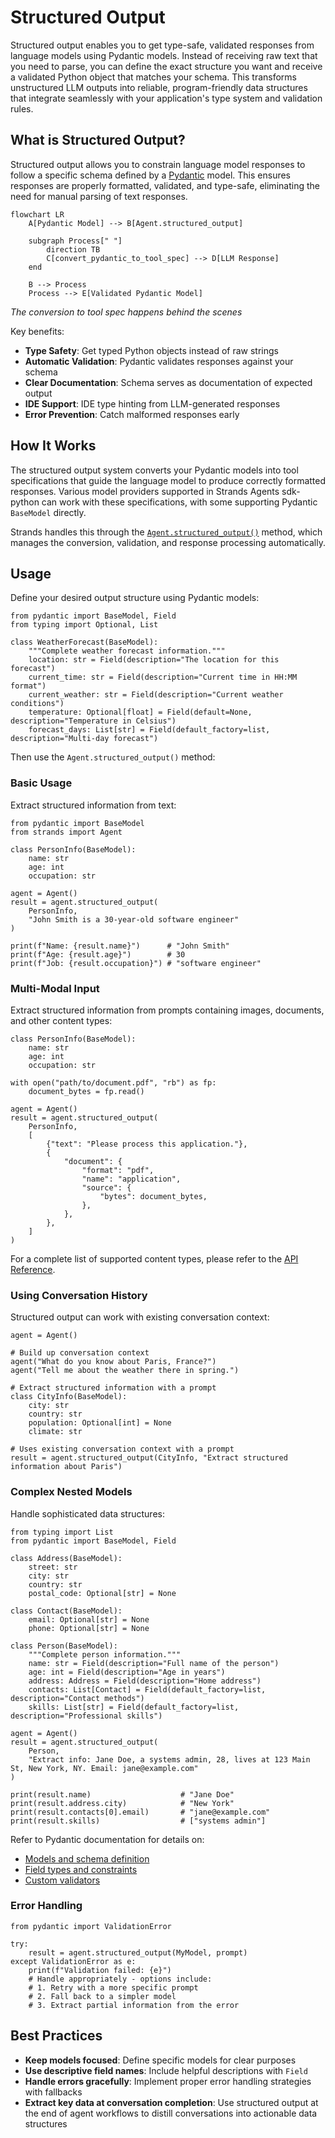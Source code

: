 # Structured Output

Structured output enables you to get type-safe, validated responses from language models using Pydantic models. Instead of receiving raw text that you need to parse, you can define the exact structure you want and receive a validated Python object that matches your schema. This transforms unstructured LLM outputs into reliable, program-friendly data structures that integrate seamlessly with your application's type system and validation rules.

## What is Structured Output?

Structured output allows you to constrain language model responses to follow a specific schema defined by a [Pydantic](https://docs.pydantic.dev/latest/concepts/models/) model. This ensures responses are properly formatted, validated, and type-safe, eliminating the need for manual parsing of text responses.

```
flowchart LR
    A[Pydantic Model] --> B[Agent.structured_output]

    subgraph Process[" "]
        direction TB
        C[convert_pydantic_to_tool_spec] --> D[LLM Response]
    end

    B --> Process
    Process --> E[Validated Pydantic Model]
```

*The conversion to tool spec happens behind the scenes*

Key benefits:

- **Type Safety**: Get typed Python objects instead of raw strings
- **Automatic Validation**: Pydantic validates responses against your schema
- **Clear Documentation**: Schema serves as documentation of expected output
- **IDE Support**: IDE type hinting from LLM-generated responses
- **Error Prevention**: Catch malformed responses early

## How It Works

The structured output system converts your Pydantic models into tool specifications that guide the language model to produce correctly formatted responses. Various model providers supported in Strands Agents sdk-python can work with these specifications, with some supporting Pydantic `BaseModel` directly.

Strands handles this through the [`Agent.structured_output()`](../../../../api-reference/agent/#strands.agent.agent.Agent.structured_output) method, which manages the conversion, validation, and response processing automatically.

## Usage

Define your desired output structure using Pydantic models:

```
from pydantic import BaseModel, Field
from typing import Optional, List

class WeatherForecast(BaseModel):
    """Complete weather forecast information."""
    location: str = Field(description="The location for this forecast")
    current_time: str = Field(description="Current time in HH:MM format")
    current_weather: str = Field(description="Current weather conditions")
    temperature: Optional[float] = Field(default=None, description="Temperature in Celsius")
    forecast_days: List[str] = Field(default_factory=list, description="Multi-day forecast")

```

Then use the `Agent.structured_output()` method:

### Basic Usage

Extract structured information from text:

```
from pydantic import BaseModel
from strands import Agent

class PersonInfo(BaseModel):
    name: str
    age: int
    occupation: str

agent = Agent()
result = agent.structured_output(
    PersonInfo,
    "John Smith is a 30-year-old software engineer"
)

print(f"Name: {result.name}")      # "John Smith"
print(f"Age: {result.age}")        # 30
print(f"Job: {result.occupation}") # "software engineer"

```

### Multi-Modal Input

Extract structured information from prompts containing images, documents, and other content types:

```
class PersonInfo(BaseModel):
    name: str
    age: int
    occupation: str

with open("path/to/document.pdf", "rb") as fp:
    document_bytes = fp.read()

agent = Agent()
result = agent.structured_output(
    PersonInfo,
    [
        {"text": "Please process this application."},
        {
            "document": {
                "format": "pdf",
                "name": "application",
                "source": {
                    "bytes": document_bytes,
                },
            },
        },
    ]
)

```

For a complete list of supported content types, please refer to the [API Reference](../../../../api-reference/types/#strands.types.content.ContentBlock).

### Using Conversation History

Structured output can work with existing conversation context:

```
agent = Agent()

# Build up conversation context
agent("What do you know about Paris, France?")
agent("Tell me about the weather there in spring.")

# Extract structured information with a prompt
class CityInfo(BaseModel):
    city: str
    country: str
    population: Optional[int] = None
    climate: str

# Uses existing conversation context with a prompt
result = agent.structured_output(CityInfo, "Extract structured information about Paris")

```

### Complex Nested Models

Handle sophisticated data structures:

```
from typing import List
from pydantic import BaseModel, Field

class Address(BaseModel):
    street: str
    city: str
    country: str
    postal_code: Optional[str] = None

class Contact(BaseModel):
    email: Optional[str] = None
    phone: Optional[str] = None

class Person(BaseModel):
    """Complete person information."""
    name: str = Field(description="Full name of the person")
    age: int = Field(description="Age in years")
    address: Address = Field(description="Home address")
    contacts: List[Contact] = Field(default_factory=list, description="Contact methods")
    skills: List[str] = Field(default_factory=list, description="Professional skills")

agent = Agent()
result = agent.structured_output(
    Person,
    "Extract info: Jane Doe, a systems admin, 28, lives at 123 Main St, New York, NY. Email: jane@example.com"
)

print(result.name)                    # "Jane Doe"
print(result.address.city)            # "New York"
print(result.contacts[0].email)       # "jane@example.com"
print(result.skills)                  # ["systems admin"]

```

Refer to Pydantic documentation for details on:

- [Models and schema definition](https://docs.pydantic.dev/latest/concepts/models/)
- [Field types and constraints](https://docs.pydantic.dev/latest/concepts/fields/)
- [Custom validators](https://docs.pydantic.dev/latest/concepts/validators/)

### Error Handling

```
from pydantic import ValidationError

try:
    result = agent.structured_output(MyModel, prompt)
except ValidationError as e:
    print(f"Validation failed: {e}")
    # Handle appropriately - options include:
    # 1. Retry with a more specific prompt
    # 2. Fall back to a simpler model
    # 3. Extract partial information from the error

```

## Best Practices

- **Keep models focused**: Define specific models for clear purposes
- **Use descriptive field names**: Include helpful descriptions with `Field`
- **Handle errors gracefully**: Implement proper error handling strategies with fallbacks
- **Extract key data at conversation completion**: Use structured output at the end of agent workflows to distill conversations into actionable data structures
